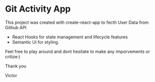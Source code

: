 # Git Activity App

This project was created with create-react-app to fecth User Data from Github API
- React Hooks for state management and lifecycle features
- Semantic Ui for styling.

Feel free to play around and dont hesitate to make any imporvements or critize:)

Thank you

Victor

